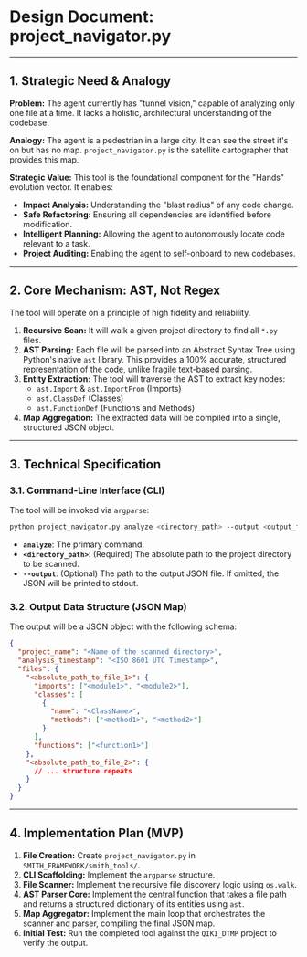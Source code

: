 # Design Document: project_navigator.py

---

## 1. Strategic Need & Analogy

**Problem:** The agent currently has "tunnel vision," capable of analyzing only one file at a time. It lacks a holistic, architectural understanding of the codebase.

**Analogy:** The agent is a pedestrian in a large city. It can see the street it's on but has no map. `project_navigator.py` is the satellite cartographer that provides this map.

**Strategic Value:** This tool is the foundational component for the "Hands" evolution vector. It enables:
- **Impact Analysis:** Understanding the "blast radius" of any code change.
- **Safe Refactoring:** Ensuring all dependencies are identified before modification.
- **Intelligent Planning:** Allowing the agent to autonomously locate code relevant to a task.
- **Project Auditing:** Enabling the agent to self-onboard to new codebases.

---

## 2. Core Mechanism: AST, Not Regex

The tool will operate on a principle of high fidelity and reliability.

1.  **Recursive Scan:** It will walk a given project directory to find all `*.py` files.
2.  **AST Parsing:** Each file will be parsed into an Abstract Syntax Tree using Python's native `ast` library. This provides a 100% accurate, structured representation of the code, unlike fragile text-based parsing.
3.  **Entity Extraction:** The tool will traverse the AST to extract key nodes:
    - `ast.Import` & `ast.ImportFrom` (Imports)
    - `ast.ClassDef` (Classes)
    - `ast.FunctionDef` (Functions and Methods)
4.  **Map Aggregation:** The extracted data will be compiled into a single, structured JSON object.

---

## 3. Technical Specification

### 3.1. Command-Line Interface (CLI)

The tool will be invoked via `argparse`:

```bash
python project_navigator.py analyze <directory_path> --output <output_file.json>
```
- **`analyze`**: The primary command.
- **`<directory_path>`**: (Required) The absolute path to the project directory to be scanned.
- **`--output`**: (Optional) The path to the output JSON file. If omitted, the JSON will be printed to stdout.

### 3.2. Output Data Structure (JSON Map)

The output will be a JSON object with the following schema:

```json
{
  "project_name": "<Name of the scanned directory>",
  "analysis_timestamp": "<ISO 8601 UTC Timestamp>",
  "files": {
    "<absolute_path_to_file_1>": {
      "imports": ["<module1>", "<module2>"],
      "classes": [
        {
          "name": "<ClassName>",
          "methods": ["<method1>", "<method2>"]
        }
      ],
      "functions": ["<function1>"]
    },
    "<absolute_path_to_file_2>": {
      // ... structure repeats
    }
  }
}
```

---

## 4. Implementation Plan (MVP)

1.  **File Creation:** Create `project_navigator.py` in `SMITH_FRAMEWORK/smith_tools/`.
2.  **CLI Scaffolding:** Implement the `argparse` structure.
3.  **File Scanner:** Implement the recursive file discovery logic using `os.walk`.
4.  **AST Parser Core:** Implement the central function that takes a file path and returns a structured dictionary of its entities using `ast`.
5.  **Map Aggregator:** Implement the main loop that orchestrates the scanner and parser, compiling the final JSON map.
6.  **Initial Test:** Run the completed tool against the `QIKI_DTMP` project to verify the output.

